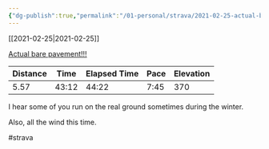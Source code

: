 ```yaml
---
{"dg-publish":true,"permalink":"/01-personal/strava/2021-02-25-actual-bare-pavement/"}
---
```



[[2021-02-25\|2021-02-25]]

[Actual bare pavement!!!](https://www.strava.com/activities/4850725834)

| Distance | Time  | Elapsed Time | Pace | Elevation |
| -------- | ----- | ------------ | ---- | --------- |
| 5.57     | 43:12 | 44:22        | 7:45 | 370       |


I hear some of you run on the real ground sometimes during the winter.

Also, all the wind this time.

#strava
